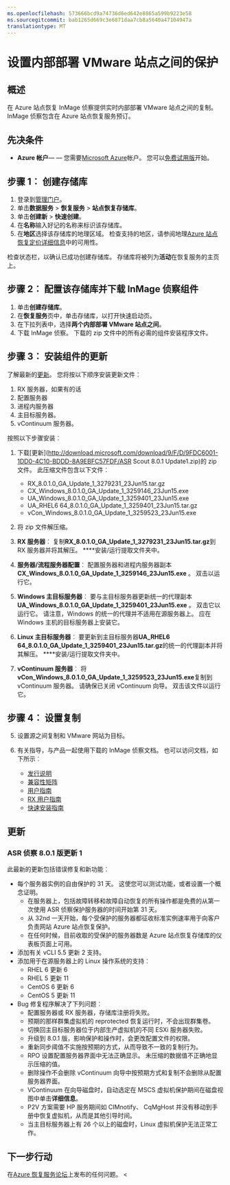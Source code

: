 ```yaml
---
ms.openlocfilehash: 573666bcd9a74736d6ed642e8865a599b9223e58
ms.sourcegitcommit: bab1265d669c3e6871daa7cb8a5640a47104947a
translationtype: MT
---
```

<properties 
    pageTitle="设置内部部署 VMware 站点之间的保护" 
    description="本文用于配置两个 VMware 站点使用 Azure 站点恢复之间的保护。" 
    services="site-recovery" 
    documentationCenter="" 
    authors="rayne-wiselman" 
    manager="jwhit" 
    editor=""/>

<tags 
    ms.service="site-recovery" 
    ms.workload="backup-recovery" 
    ms.tgt_pltfrm="na" 
    ms.devlang="na" 
    ms.topic="article" 
    ms.date="08/05/2015" 
    ms.author="raynew"/>


# 设置内部部署 VMware 站点之间的保护


## 概述

在 Azure 站点恢复 InMage 侦察提供实时内部部署 VMware 站点之间的复制。 InMage 侦察包含在 Azure 站点恢复服务预订。


## 先决条件

- **Azure 帐户**— — 您需要[Microsoft Azure](http://azure.microsoft.com/)帐户。 您可以[免费试用版](pricing/free-trial/)开始。


## 步骤 1︰ 创建存储库

1. 登录到[管理门户](https://portal.azure.com)。
2. 单击**数据服务** > **恢复服务** > **站点恢复存储库**。
3. 单击**创建新** > **快速创建**。
4. 在**名称**输入好记的名称来标识该存储库。
5. 在**地区**选择该存储库的地理区域。 检查支持的地区，请参阅地理[Azure 站点恢复定价详细信息](pricing/details/site-recovery/)中的可用性。

检查状态栏，以确认已成功创建存储库。 存储库将被列为**活动**在恢复服务的主页上。

## 步骤 2︰ 配置该存储库并下载 InMage 侦察组件

1. 单击**创建存储库**。
2. 在**恢复服务**页中，单击存储库，以打开快速启动页。
3. 在下拉列表中，选择**两个内部部署 VMware 站点之间**。
4. 下载 InMage 侦察。 下载的 zip 文件中的所有必需的组件安装程序文件。


## 步骤 3︰ 安装组件的更新

了解最新的[更新](#updates)。 您将按以下顺序安装更新文件︰

1. RX 服务器，如果有的话
2. 配置服务器
3. 进程内服务器
3. 主目标服务器。
4. vContinuum 服务器。

按照以下步骤安装︰

1. 下载[更新](http://download.microsoft.com/download/9/F/D/9FDC6001-1DD0-4C10-BDDD-8A9EBFC57FDF/ASR Scout 8.0.1 Update1.zip)的 zip 文件。 此压缩文件包含以下文件︰

    -  RX_8.0.1.0_GA_Update_1_3279231_23Jun15.tar.gz
    -  CX_Windows_8.0.1.0_GA_Update_1_3259146_23Jun15.exe
    -  UA_Windows_8.0.1.0_GA_Update_1_3259401_23Jun15.exe
    -  UA_RHEL6 64_8.0.1.0_GA_Update_1_3259401_23Jun15.tar.gz
    -  vCon_Windows_8.0.1.0_GA_Update_1_3259523_23Jun15.exe
2. 将 zip 文件解压缩。
2. **RX 服务器**︰ 复制**RX_8.0.1.0_GA_Update_1_3279231_23Jun15.tar.gz**到 RX 服务器并将其解压。 ****安装/运行提取文件夹中。
2. **服务器/流程服务器配置**︰ 配置服务器和进程内服务器副本**CX_Windows_8.0.1.0_GA_Update_1_3259146_23Jun15.exe** 。 双击以运行它。
3. **Windows 主目标服务器**︰ 要与主目标服务器更新统一的代理副本**UA_Windows_8.0.1.0_GA_Update_1_3259401_23Jun15.exe** 。 双击它以运行它。 请注意，Windows 的统一的代理并不适用在源服务器上。 应在 Windows 主机的目标服务器上安装它。
4. **Linux 主目标服务器**︰ 要更新到主目标服务器**UA_RHEL6 64_8.0.1.0_GA_Update_1_3259401_23Jun15.tar.gz**的统一的代理副本并将其解压。 ****安装/运行提取文件夹中。
5. **vContinuum 服务器**︰ 将**vCon_Windows_8.0.1.0_GA_Update_1_3259523_23Jun15.exe**复制到 vContinuum 服务器。 请确保已关闭 vContinuum 向导。 双击该文件以运行它。

## 步骤 4︰ 设置复制
5. 设置源之间复制和 VMware 网站为目标。
6. 有关指导，与产品一起使用下载的 InMage 侦察文档。 也可以访问文档，如下所示︰

    - [发行说明](http://download.microsoft.com/download/4/5/0/45008861-4994-4708-BFCD-867736D5621A/InMage_Scout_Standard_Release_Notes.pdf)
    - [兼容性矩阵](http://download.microsoft.com/download/C/D/A/CDA1221B-74E4-4CCF-8F77-F785E71423C0/InMage_Scout_Standard_Compatibility_Matrix.pdf)
    - [用户指南](http://download.microsoft.com/download/E/0/8/E08B3BCE-3631-4CED-8E65-E3E7D252D06D/InMage_Scout_Standard_User_Guide_8.0.1.pdf)
    - [RX 用户指南](http://download.microsoft.com/download/A/7/7/A77504C5-D49F-4799-BBC4-4E92158AFBA4/InMage_ScoutCloud_RX_User_Guide_8.0.1.pdf)
    - [快速安装指南](http://download.microsoft.com/download/6/8/5/685E761C-8493-42EB-854F-FE24B5A6D74B/InMage_Scout_Standard_Quick_Install_Guide.pdf)


## 更新

### ASR 侦察 8.0.1 版更新 1

此最新的更新包括错误修复和新功能︰

- 每个服务器实例的自由保护的 31 天。 这使您可以测试功能，或者设置一个概念证明。
    - 在服务器上，包括故障转移和故障自动恢复的所有操作都是免费的从第一次使用 ASR 侦察保护服务器的时间开始第 31 天。
    - 从 32nd 一天开始，每个受保护的服务器都征收标准实例速率用于向客户负责网站 Azure 站点恢复保护。
    - 在任何时候，目前收取的受保护的服务器数是 Azure 站点恢复存储库的仪表板页面上可用。
- 添加有关 vCLI 5.5 更新 2 支持。
- 添加用于在源服务器上的 Linux 操作系统的支持︰
    - RHEL 6 更新 6
    - RHEL 5 更新 11
    - CentOS 6 更新 6
    - CentOS 5 更新 11
- Bug 修复程序解决了下列问题︰
    - 配置服务器或 RX 服务器，存储库注册将失败。
    - 预期的那样群集虚拟机的 reprotected 恢复运行时，不会出现群集卷。
    - 切换回主目标服务器位于内部生产虚拟机的不同 ESXi 服务器失败。
    - 升级到 8.0.1 版，影响保护和操作时，会更改配置文件的权限。
    - 重新同步阈值不实施按预期的方式，从而导致不一致的复制行为。
    - RPO 设置配置服务器界面中无法正确显示。 未压缩的数据值不正确地显示压缩的值。
    -  删除操作不会删除 vContinuum 向导中按预期方式和复制不会删除从配置服务器界面。
    -  VContinuum 在向导磁盘时，自动选定在 MSCS 虚拟机保护期间在磁盘视图中单击**详细信息**。
    - P2V 方案需要 HP 服务期间如 CIMnotify、 CqMgHost 并没有移动到手册中恢复虚拟机，从而是其他引导时间。
    - 当主目标服务器上有 26 个以上的磁盘时，Linux 虚拟机保护无法正常工作。
    
## 下一步行动

在[Azure 恢复服务论坛](https://social.msdn.microsoft.com/forums/azure/home?forum=hypervrecovmgr)上发布的任何问题。 < 

